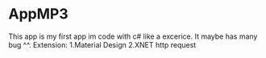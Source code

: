 # AppMP3
This app is my first app im code with c# like a excerice. It maybe has many bug ^^.
Extension:
1.Material Design
2.XNET http request
